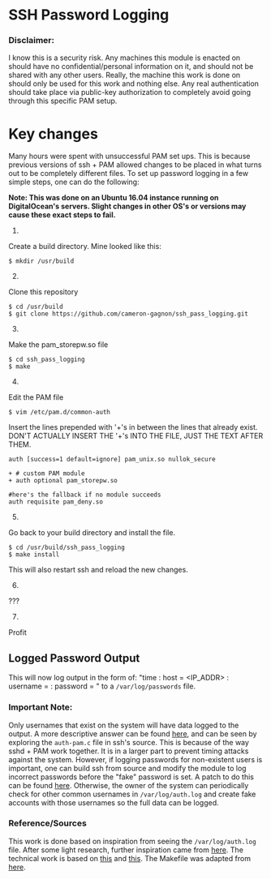 # SSH Password Logging


### Disclaimer:
I know this is a security risk. Any machines this module is
enacted on should have no confidential/personal information on it, and should not be
shared with any other users. Really, the machine this work is done on
should only be used for this work and nothing else. Any real authentication should
take place via public-key authorization to completely avoid going through this
specific PAM setup.


# Key changes
Many hours were spent with unsuccessful PAM set ups. This is because previous
versions of ssh + PAM allowed changes to be placed in what turns out to be
completely different files.  To set up password logging in a few simple steps,
one can do the following:

__Note: This was done on an Ubuntu 16.04 instance running on DigitalOcean's
servers. Slight changes in other OS's or versions may cause these exact steps
to fail.__

1.
Create a build directory. Mine looked like this:
```
$ mkdir /usr/build
```

2.
Clone this repository
```
$ cd /usr/build
$ git clone https://github.com/cameron-gagnon/ssh_pass_logging.git
```

3.
Make the pam_storepw.so file
```
$ cd ssh_pass_logging
$ make
```

4.
Edit the PAM file
```
$ vim /etc/pam.d/common-auth
```

Insert the lines prepended with '+'s in between the lines that already exist. DON'T ACTUALLY INSERT THE '+'s INTO THE FILE, JUST THE TEXT AFTER THEM.
```
auth [success=1 default=ignore] pam_unix.so nullok_secure

+ # custom PAM module
+ auth optional pam_storepw.so

#here's the fallback if no module succeeds
auth requisite pam_deny.so
```

5.
Go back to your build directory and install the file.

```
$ cd /usr/build/ssh_pass_logging
$ make install
```

This will also restart ssh and reload the new changes.

6.
???

7.
Profit


## Logged Password Output

This will now log output in the form of:
"time <Y-M-D H-M-S> : host = <IP_ADDR> : username = <USERNAME> : password = <PASSWORD>"
to a `/var/log/passwords` file.


### Important Note:
Only usernames that exist on the system will have data logged to the output. A
more descriptive answer can be found
[here](https://superuser.com/questions/900417/pam-exec-so-doesnt-write-password-to-script-when-expose-authtok-is-enabled),
and can be seen by exploring the `auth-pam.c` file in ssh's source.
This is because of the way sshd + PAM work together. It is in a larger part to
prevent timing attacks against the system. However, if logging passwords for
non-existent users is important, one can build ssh from source and modify the
module to log incorrect passwords before the "fake" password is set. A patch to
do this can be found [here](https://gist.github.com/sjmurdoch/1572229).
Otherwise, the owner of the system can periodically check for other common
usernames in `/var/log/auth.log` and create fake accounts with those usernames
so the full data can be logged.


### Reference/Sources
This work is done based on inspiration from seeing the `/var/log/auth.log` file.
After some light research, further inspiration came from
[here](https://www.symantec.com/connect/articles/analyzing-malicious-ssh-login-attempts).
The technical work is based on [this](https://silicon-verl.de/home/flo/software/pamcifs.html)
and [this](http://www.adeptus-mechanicus.com/codex/logsshp/logsshp.html).
The Makefile was adapted from [here](https://github.com/yuex/pam-script/blob/master/Makefile).
